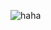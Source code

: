 ![haha](https://raw.githubusercontent.com/viniciusmo/keyboard-visibility-event-android/master/logo3.png)